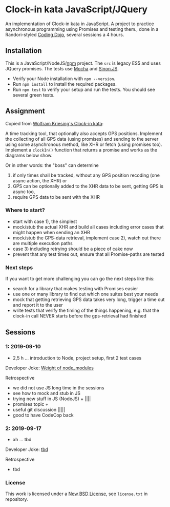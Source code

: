 # Clock-in kata JavaScript/JQuery

An implementation of Clock-in kata in JavaScript. A project to practice asynchronous programming using Promises and testing them., done in a Randori-styled [Coding Dojo](http://codingdojo.org/WhatIsCodingDojo/), several sessions a 4 hours.

## Installation

This is a JavaScript/NodeJS/[npm](https://www.npmjs.com/) project.
The `src` is legacy ES5 and uses JQuery promises.
The tests use [Mocha](https://mochajs.org/) and [Sinon.JS](http://sinonjs.org/).

* Verify your Node installation with `npm --version`.
* Run `npm install` to install the required packages.
* Run `npm test` to verify your setup and run the tests. You should see several green tests.

## Assignment

Copied from [Wolfram Kriesing's Clock-in kata](https://github.com/wolframkriesing/clock-in-kata/blob/master/README.md):

A time tracking tool, that optionally also accepts GPS positions.
Implement the collecting of all GPS data (using promises) and sending to the server using some asynchronous method, like XHR or fetch (using promises too).
Implement a `clockIn()` function that returns a promise and works as the diagrams below show.

Or in other words: the "boss" can determine

1) if only times shall be tracked, without any GPS position recoding (one async action, the XHR) or
2) GPS can be optionally added to the XHR data to be sent, getting GPS is async too,
3) require GPS data to be sent with the XHR

### Where to start?

* start with case 1), the simplest
* mock/stub the actual XHR and build all cases including error cases that might happen when sending an XHR
* mock/stub the GPS-data retrieval, implement case 2), watch out there are multiple execution paths
* case 3) including retrying should be a piece of cake now
* prevent that any test times out, ensure that all Promise-paths are tested

### Next steps

If you want to get more challenging you can go the next steps like this:

* search for a library that makes testing with Promises easier
* use one or many library to find out which one suites best your needs
* mock that getting retrieving GPS data takes very long, trigger a time out
  and report it to the user
* write tests that verify the timing of the things happening, e.g.
  that the clock-in call NEVER starts before the gps-retrieval had
  finished

## Sessions

### 1: 2019-09-10

* 2,5 h ... introduction to Node, project setup, first 2 test cases

Developer Joke: [Weight of node_modules](https://indexandmain.com/post/shrink-node-modules-with-refining/node_modules_meme.png)

Retrospective

* we did not use JS long time in the sessions
* see how to mock and stub in JS
* trying new stuff in JS (NodeJS) + ||||
* promises topic +
* useful git discussion |||||
* good to have CodeCop back

### 2: 2019-09-17

* xh ... tbd

Developer Joke: [tbd](tbd)

Retrospective

* tbd





### License

This work is licensed under a [New BSD License](http://opensource.org/licenses/bsd-license.php), see `license.txt` in repository.
